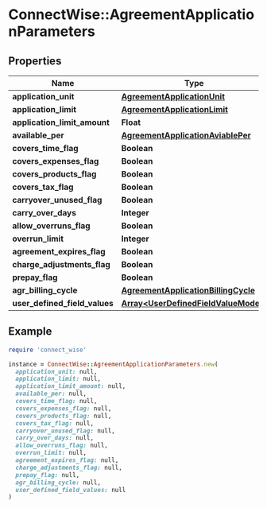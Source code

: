 # ConnectWise::AgreementApplicationParameters

## Properties

| Name | Type | Description | Notes |
| ---- | ---- | ----------- | ----- |
| **application_unit** | [**AgreementApplicationUnit**](AgreementApplicationUnit.md) |  | [optional] |
| **application_limit** | [**AgreementApplicationLimit**](AgreementApplicationLimit.md) |  | [optional] |
| **application_limit_amount** | **Float** |  | [optional] |
| **available_per** | [**AgreementApplicationAviablePer**](AgreementApplicationAviablePer.md) |  | [optional] |
| **covers_time_flag** | **Boolean** |  | [optional] |
| **covers_expenses_flag** | **Boolean** |  | [optional] |
| **covers_products_flag** | **Boolean** |  | [optional] |
| **covers_tax_flag** | **Boolean** |  | [optional] |
| **carryover_unused_flag** | **Boolean** |  | [optional] |
| **carry_over_days** | **Integer** |  | [optional] |
| **allow_overruns_flag** | **Boolean** |  | [optional] |
| **overrun_limit** | **Integer** |  | [optional] |
| **agreement_expires_flag** | **Boolean** |  | [optional] |
| **charge_adjustments_flag** | **Boolean** |  | [optional] |
| **prepay_flag** | **Boolean** |  | [optional] |
| **agr_billing_cycle** | [**AgreementApplicationBillingCycle**](AgreementApplicationBillingCycle.md) |  | [optional] |
| **user_defined_field_values** | [**Array&lt;UserDefinedFieldValueModel&gt;**](UserDefinedFieldValueModel.md) |  | [optional] |

## Example

```ruby
require 'connect_wise'

instance = ConnectWise::AgreementApplicationParameters.new(
  application_unit: null,
  application_limit: null,
  application_limit_amount: null,
  available_per: null,
  covers_time_flag: null,
  covers_expenses_flag: null,
  covers_products_flag: null,
  covers_tax_flag: null,
  carryover_unused_flag: null,
  carry_over_days: null,
  allow_overruns_flag: null,
  overrun_limit: null,
  agreement_expires_flag: null,
  charge_adjustments_flag: null,
  prepay_flag: null,
  agr_billing_cycle: null,
  user_defined_field_values: null
)
```

